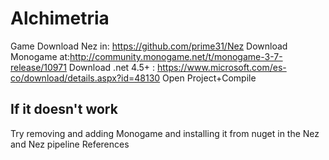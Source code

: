 # Alchimetria
Game
Download Nez in: https://github.com/prime31/Nez
Download Monogame at:http://community.monogame.net/t/monogame-3-7-release/10971
Download .net 4.5+ : https://www.microsoft.com/es-co/download/details.aspx?id=48130
Open Project+Compile
## If it doesn't work
Try removing and adding Monogame and installing it from nuget in the Nez and Nez pipeline References
